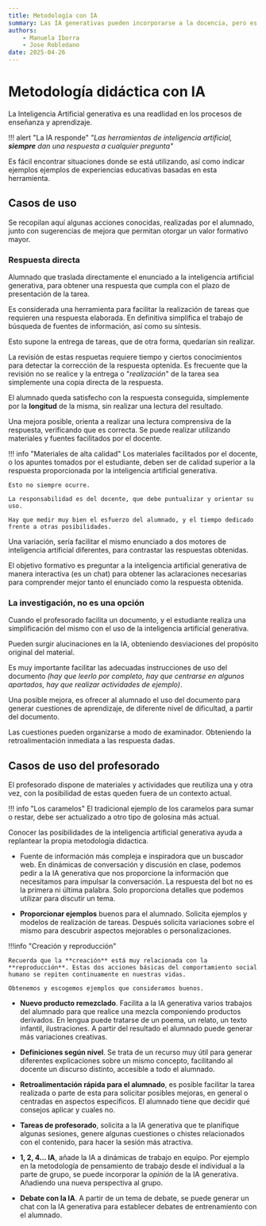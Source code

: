 ```yaml
--- 
title: Metodología con IA
summary: Las IA generativas pueden incorporarse a la docencia, pero es necesario realizar innovaciones y modificaciones en la metodología utilizada en el aula.
authors:
    - Manuela Iborra
    - Jose Robledano
date: 2025-04-26
---
```

# **Metodología didáctica con IA**

La Inteligencia Artificial generativa es una readlidad en los procesos de enseñanza y aprendizaje.

!!! alert "La IA responde"
    *"Las herramientas de inteligencia artificial, ***siempre*** dan una respuesta a cualquier pregunta"*

Es fácil encontrar situaciones donde se está utilizando, así como indicar ejemplos ejemplos de experiencias educativas basadas en esta herramienta.

## Casos de uso

Se recopilan aquí algunas acciones conocidas, realizadas por el alumnado, junto con sugerencias de mejora que permitan otorgar un valor formativo mayor.

### Respuesta directa

Alumnado que traslada directamente el enunciado a la inteligencia artificial generativa, para obtener una respuesta que cumpla con el plazo de presentación de la tarea.

Es considerada una herramienta para facilitar la realización de tareas que requieren una respuesta elaborada. En definitiva simplifica el trabajo de búsqueda de fuentes de información, así como su síntesis.

Esto supone la entrega de tareas, que de otra forma, quedarían sin realizar.

La revisión de estas respuetas requiere tiempo y ciertos conocimientos para detectar la corrección de la respuesta optenida. Es frecuente que la revisión no se realice y la entrega o "*realización*" de la tarea sea simplemente una copia directa de la respuesta.

El alumnado queda satisfecho con la respuesta conseguida, simplemente por la **longitud** de la misma, sin realizar una lectura del resultado.

Una mejora posible, orienta a realizar una lectura comprensiva de la respuesta, verificando que es correcta. Se puede realizar utilizando materiales y fuentes facilitados por el docente.

!!! info "Materiales de alta calidad"
    Los materiales facilitados por el docente, o los apuntes tomados por el estudiante, deben ser de calidad superior a la respuesta proporcionada por la inteligencia artificial generativa.

    Esto no siempre ocurre. 
    
    La responsabilidad es del docente, que debe puntualizar y orientar su uso.

    Hay que medir muy bien el esfuerzo del alumnado, y el tiempo dedicado frente a otras posibilidades. 

Una variación, sería facilitar el mismo enunciado a dos motores de inteligencia artificial diferentes, para contrastar las respuestas obtenidas.

El objetivo formativo es preguntar a la inteligencia artificial generativa de manera interactiva (es un chat) para obtener las aclaraciones necesarias para comprender mejor tanto el enunciado como la respuesta obtenida.

### La investigación, no es una opción

Cuando el profesorado facilita un documento, y el estudiante realiza una simplificación del mismo con el uso de la inteligencia artificial generativa.

Pueden surgir alucinaciones en la IA, obteniendo desviaciones del propósito original del material. 

Es muy importante facilitar las adecuadas instrucciones de uso del documento *(hay que leerlo por completo, hay que centrarse en algunos apartados, hay que realizar actividades de ejemplo)*.

Una posible mejora, es ofrecer al alumnado el uso del documento para generar cuestiones de aprendizaje, de diferente nivel de dificultad, a partir del documento.

Las cuestiones pueden organizarse a modo de examinador. Obteniendo la retroalimentación inmediata a las respuesta dadas.

## Casos de uso del profesorado

El profesorado dispone de materiales y actividades que reutiliza una y otra vez, con la posibilidad de estas queden fuera de un contexto actual.

!!! info "Los caramelos"
    El tradicional ejemplo de los caramelos para sumar o restar, debe ser actualizado a otro tipo de golosina más actual.


Conocer las posibilidades de la inteligencia artificial generativa ayuda a replantear la propia metodología didactica.

- Fuente de información más compleja e inspiradora que un buscador web. En dinámicas de conversación y discusión en clase, podemos pedir a la IA generativa que nos proporcione la información que necesitamos para impulsar la conversación. La respuesta del bot no es la primera ni última palabra. Solo proporciona detalles que podemos utilizar para discutir un tema.

- **Proporcionar ejemplos** buenos para el alumnado. Solicita ejemplos y modelos de realización de tareas. Después solicita variaciones sobre el mismo para descubrir aspectos mejorables o personalizaciones.

!!!info "Creación y reproducción"

    Recuerda que la **creación** está muy relacionada con la **reproducción**. Estas dos acciones básicas del comportamiento social humano se repiten continuamente en nuestras vidas. 
    
    Obtenemos y escogemos ejemplos que consideramos buenos.

- **Nuevo producto remezclado**. Facilita a la IA generativa varios trabajos del alumnado para que realice una mezcla componiendo productos derivados. En lengua puede tratarse de un poema, un relato, un texto infantil, ilustraciones. A partir del resultado el alumnado puede generar más variaciones creativas.

- **Definiciones según nivel**. Se trata de un recurso muy útil para generar diferentes explicaciones sobre un mismo concepto, facilitando al docente un discurso distinto, accesible a todo el alumnado.

- **Retroalimentación rápida para el alumnado**, es posible facilitar la tarea realizada o parte de esta para solicitar posibles mejoras, en general o centradas en aspectos específicos. El alumnado tiene que decidir qué consejos aplicar y cuales no.

- **Tareas de profesorado**, solicita a la IA generativa que te planifique algunas sesiones, genere algunas cuestiones o chistes relacionados con el contenido, para hacer la sesión más atractiva.

- **1, 2, 4... IA**, añade la IA a dinámicas de trabajo en equipo. Por ejemplo en la metodología de pensamiento de trabajo desde el individual a la parte de grupo, se puede incorporar la *opinión* de la IA generativa. Añadiendo una nueva perspectiva al grupo.

- **Debate con la IA**. A partir de un tema de debate, se puede generar un chat con la IA generativa para establecer debates de entrenamiento con el alumnado. 